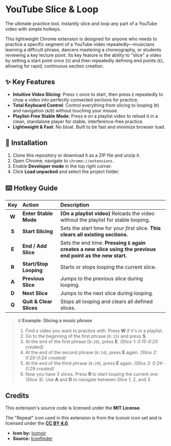 # YouTube Slice & Loop

The ultimate practice tool. Instantly slice and loop any part of a YouTube video with simple hotkeys.

This lightweight Chrome extension is designed for anyone who needs to practice a specific segment of a YouTube video repeatedly—musicians learning a difficult phrase, dancers mastering a choreography, or students reviewing a key lecture point. Its key feature is the ability to "slice" a video by setting a start point once (`S`) and then repeatedly defining end points (`E`), allowing for rapid, continuous section creation.

## ✨ Key Features

* **Intuitive Video Slicing**: Press `S` once to start, then press `E` repeatedly to chop a video into perfectly connected sections for practice.
* **Total Keyboard Control**: Control everything from slicing to looping (`R`) and navigation (`A`/`D`) without touching your mouse.
* **Playlist-Free Stable Mode**: Press `W` on a playlist video to reload it in a clean, standalone player for stable, interference-free practice.
* **Lightweight & Fast**: No bloat. Built to be fast and minimize browser load.

## 🚀 Installation

1.  Clone this repository or download it as a ZIP file and unzip it.
2.  Open Chrome, navigate to `chrome://extensions`.
3.  Enable **Developer mode** in the top right corner.
4.  Click **Load unpacked** and select the project folder.

## ⌨️ Hotkey Guide

| Key | Action | Description |
| :---: | :--- | :--- |
| **W** | **Enter Stable Mode** | **(On a playlist video)** Reloads the video without the playlist for stable looping. |
| **S** | **Start Slicing** | Sets the start time for your *first* slice. **This clears all existing sections.** |
| **E** | **End / Add Slice** | Sets the end time. **Pressing `E` again creates a new slice using the previous end point as the new start.** |
| **R** | **Start/Stop Looping** | Starts or stops looping the current slice. |
| **A** | **Previous Slice** | Jumps to the previous slice during looping. |
| **D** | **Next Slice** | Jumps to the next slice during looping. |
| **Q** | **Quit & Clear Slices** | Stops all looping and clears all defined slices. |

> **💡 Example: Slicing a music phrase**
>
> 1.  Find a video you want to practice with. Press **W** if it's in a playlist.
> 2.  Go to the beginning of the first phrase (`0:15`) and press **S**.
> 3.  At the end of the first phrase (`0:20`), press **E**. _(Slice 1: 0:15-0:20 created)_
> 4.  At the end of the second phrase (`0:24`), press **E** again. _(Slice 2: 0:20-0:24 created)_
> 5.  At the end of the third phrase (`0:29`), press **E** again. _(Slice 3: 0:24-0:29 created)_
> 6.  Now you have 3 slices. Press **R** to start looping the current one (Slice 3). Use **A** and **D** to navigate between Slice 1, 2, and 3.

## Credits

This extension's source code is licensed under the **MIT License**.

The "Repeat" icon used in this extension is from the Iconoir icon set and is licensed under the **[CC BY 4.0](https://creativecommons.org/licenses/by/4.0/)**.

- **Icon by:** [Iconoir](https://iconoir.com/)
- **Source:** [Iconfinder](https://www.iconfinder.com/icons/12539340/repeat_arrows_re_direction_sign_repeat_sign_icon)
